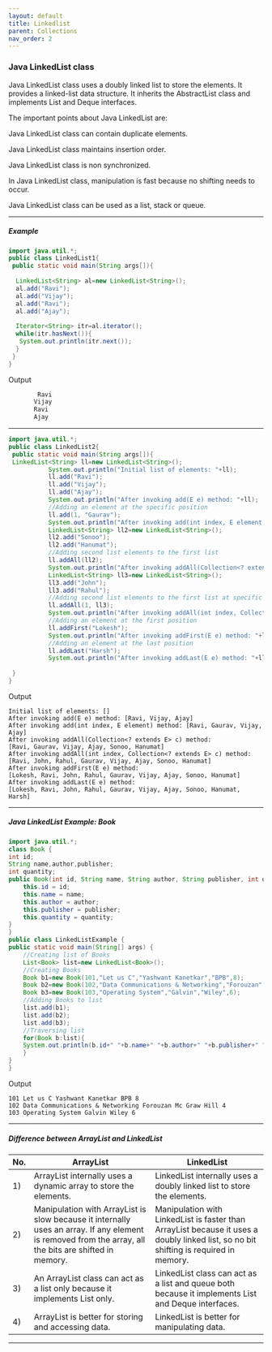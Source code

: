 ```yaml
---
layout: default
title: Linkedlist
parent: Collections
nav_order: 2
---
```

### Java LinkedList class


Java LinkedList class uses a doubly linked list to store the elements. It provides a linked-list data structure. It inherits the AbstractList class and implements List and Deque interfaces.

The important points about Java LinkedList are:

Java LinkedList class can contain duplicate elements.

Java LinkedList class maintains insertion order.

Java LinkedList class is non synchronized.

In Java LinkedList class, manipulation is fast because no shifting needs to occur.

Java LinkedList class can be used as a list, stack or queue.


--------

##### Example

```java
import java.util.*;  
public class LinkedList1{  
 public static void main(String args[]){  
  
  LinkedList<String> al=new LinkedList<String>();  
  al.add("Ravi");  
  al.add("Vijay");  
  al.add("Ravi");  
  al.add("Ajay");  
  
  Iterator<String> itr=al.iterator();  
  while(itr.hasNext()){  
   System.out.println(itr.next());  
  }  
 }  
}  
```
Output
```java
        Ravi
       Vijay
       Ravi
       Ajay
```

---------


```java
import java.util.*;  
public class LinkedList2{  
 public static void main(String args[]){  
 LinkedList<String> ll=new LinkedList<String>();  
           System.out.println("Initial list of elements: "+ll);  
           ll.add("Ravi");  
           ll.add("Vijay");  
           ll.add("Ajay");  
           System.out.println("After invoking add(E e) method: "+ll);  
           //Adding an element at the specific position  
           ll.add(1, "Gaurav");  
           System.out.println("After invoking add(int index, E element) method: "+ll);  
           LinkedList<String> ll2=new LinkedList<String>();  
           ll2.add("Sonoo");  
           ll2.add("Hanumat");  
           //Adding second list elements to the first list  
           ll.addAll(ll2);  
           System.out.println("After invoking addAll(Collection<? extends E> c) method: "+ll);  
           LinkedList<String> ll3=new LinkedList<String>();  
           ll3.add("John");  
           ll3.add("Rahul");  
           //Adding second list elements to the first list at specific position  
           ll.addAll(1, ll3);  
           System.out.println("After invoking addAll(int index, Collection<? extends E> c) method: "+ll);  
           //Adding an element at the first position  
           ll.addFirst("Lokesh");  
           System.out.println("After invoking addFirst(E e) method: "+ll);  
           //Adding an element at the last position  
           ll.addLast("Harsh");  
           System.out.println("After invoking addLast(E e) method: "+ll);  
             
 }  
}  
```
Output
```
Initial list of elements: []
After invoking add(E e) method: [Ravi, Vijay, Ajay]
After invoking add(int index, E element) method: [Ravi, Gaurav, Vijay, Ajay]
After invoking addAll(Collection<? extends E> c) method: 
[Ravi, Gaurav, Vijay, Ajay, Sonoo, Hanumat]
After invoking addAll(int index, Collection<? extends E> c) method: 
[Ravi, John, Rahul, Gaurav, Vijay, Ajay, Sonoo, Hanumat]
After invoking addFirst(E e) method: 
[Lokesh, Ravi, John, Rahul, Gaurav, Vijay, Ajay, Sonoo, Hanumat]
After invoking addLast(E e) method: 
[Lokesh, Ravi, John, Rahul, Gaurav, Vijay, Ajay, Sonoo, Hanumat, Harsh]
```

-----

##### Java LinkedList Example: Book


```java
import java.util.*;  
class Book {  
int id;  
String name,author,publisher;  
int quantity;  
public Book(int id, String name, String author, String publisher, int quantity) {  
    this.id = id;  
    this.name = name;  
    this.author = author;  
    this.publisher = publisher;  
    this.quantity = quantity;  
}  
}  
public class LinkedListExample {  
public static void main(String[] args) {  
    //Creating list of Books  
    List<Book> list=new LinkedList<Book>();  
    //Creating Books  
    Book b1=new Book(101,"Let us C","Yashwant Kanetkar","BPB",8);  
    Book b2=new Book(102,"Data Communications & Networking","Forouzan","Mc Graw Hill",4);  
    Book b3=new Book(103,"Operating System","Galvin","Wiley",6);  
    //Adding Books to list  
    list.add(b1);  
    list.add(b2);  
    list.add(b3);  
    //Traversing list  
    for(Book b:list){  
    System.out.println(b.id+" "+b.name+" "+b.author+" "+b.publisher+" "+b.quantity);  
    }  
}  
}  
```

Output
```
101 Let us C Yashwant Kanetkar BPB 8
102 Data Communications & Networking Forouzan Mc Graw Hill 4
103 Operating System Galvin Wiley 6
```

--------


##### Difference between ArrayList and LinkedList


|No.|ArrayList|	LinkedList|
|---|-----|----------|
|1) |ArrayList internally uses a dynamic array to store the elements.	|LinkedList internally uses a doubly linked list to store the elements.|
|2) |Manipulation with ArrayList is slow because it internally uses an array. If any element is removed from the array, all the bits are shifted in memory.|	Manipulation with LinkedList is faster than ArrayList because it uses a doubly linked list, so no bit shifting is required in memory.|
|3) |An ArrayList class can act as a list only because it implements List only.|	LinkedList class can act as a list and queue both because it implements List and Deque interfaces.|
|4) |ArrayList is better for storing and accessing data.	|LinkedList is better for manipulating data.|



--------








